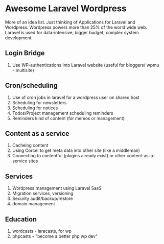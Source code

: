 # Awesome Laravel Wordpress

More of an idea list. Just thinking of Applications for Laravel and Wordpress. Wordpress powers more than 25% of the world wide web. Laravel is used for data-intensive, bigger budget, complex system development.

## Login Bridge

1. Use WP-authentications into Laravel website (useful for bloggers/ wpmu - multisite)


## Cron/scheduling

1. Use of cron jobs in laravel for a wordpress user on shared host 
2. Scheduling for newsletters
3. Scheduling for notices
4. Todos/Project management scheduling reminders
5. Reminders kind of content (for memos or management)

## Content as a service
1. Cacheing content
2. Using Corcel to get meta data into other site (like a middleman)
3. Connecting to contentful (plugins already exist) or other content-as-a-service sites

## Services

1. Wordpress management using Laravel SaaS
2. Migration services, versioning
3. Security audit/backup/restore
4. domain management

## Education
1. wordcasts - laracasts, for wp
2. phpcasts - "become a better php wp dev"

